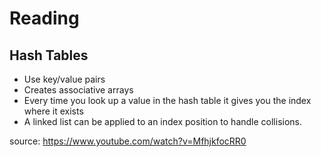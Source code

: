 # Reading

## Hash Tables

- Use key/value pairs
- Creates associative arrays
- Every time you look up a value in the hash table it gives you the index where it exists
- A linked list can be applied to an index position to handle collisions.  

source: https://www.youtube.com/watch?v=MfhjkfocRR0

